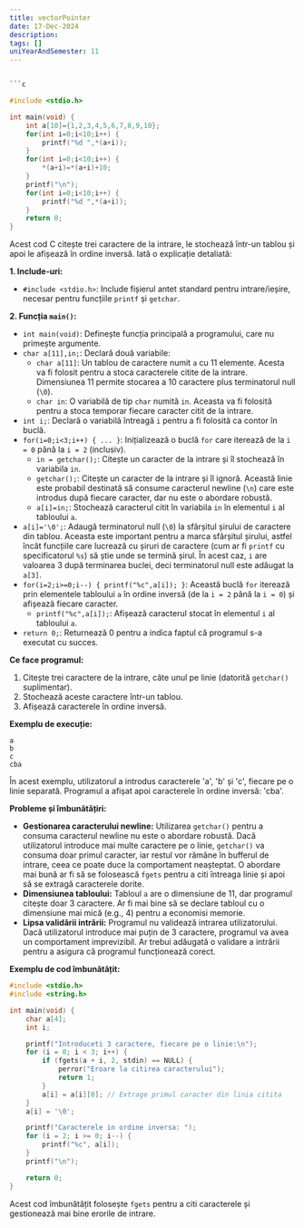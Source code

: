 ```yaml
---
title: vectorPointer
date: 17-Dec-2024
description: 
tags: []
uniYearAndSemester: 11
---
```


```c

```c

#include <stdio.h>

int main(void) {
    int a[10]={1,2,3,4,5,6,7,8,9,10};
    for(int i=0;i<10;i++) {
        printf("%d ",*(a+i));
    }
    for(int i=0;i<10;i++) {
        *(a+i)=*(a+i)+10;
    }
    printf("\n");
    for(int i=0;i<10;i++) {
        printf("%d ",*(a+i));
    }
    return 0;
}

```

Acest cod C citește trei caractere de la intrare, le stochează într-un tablou și apoi le afișează în ordine inversă. Iată o explicație detaliată:

**1. Include-uri:**

*   `#include <stdio.h>`: Include fișierul antet standard pentru intrare/ieșire, necesar pentru funcțiile `printf` și `getchar`.

**2. Funcția `main()`:**

*   `int main(void)`: Definește funcția principală a programului, care nu primește argumente.
*   `char a[11],in;`: Declară două variabile:
    *   `char a[11]`: Un tablou de caractere numit `a` cu 11 elemente. Acesta va fi folosit pentru a stoca caracterele citite de la intrare. Dimensiunea 11 permite stocarea a 10 caractere plus terminatorul null (`\0`).
    *   `char in`: O variabilă de tip `char` numită `in`. Aceasta va fi folosită pentru a stoca temporar fiecare caracter citit de la intrare.
*   `int i;`: Declară o variabilă întreagă `i` pentru a fi folosită ca contor în buclă.
*   `for(i=0;i<3;i++) { ... }`: Inițializează o buclă `for` care iterează de la `i = 0` până la `i = 2` (inclusiv).
    *   `in = getchar();`: Citește un caracter de la intrare și îl stochează în variabila `in`.
    *   `getchar();`: Citește un caracter de la intrare și îl ignoră. Această linie este probabil destinată să consume caracterul newline (`\n`) care este introdus după fiecare caracter, dar nu este o abordare robustă.
    *   `a[i]=in;`: Stochează caracterul citit în variabila `in` în elementul `i` al tabloului `a`.
*   `a[i]='\0';`: Adaugă terminatorul null (`\0`) la sfârșitul șirului de caractere din tablou. Aceasta este important pentru a marca sfârșitul șirului, astfel încât funcțiile care lucrează cu șiruri de caractere (cum ar fi `printf` cu specificatorul `%s`) să știe unde se termină șirul.  În acest caz, `i` are valoarea 3 după terminarea buclei, deci terminatorul null este adăugat la `a[3]`.
*   `for(i=2;i>=0;i--) { printf("%c",a[i]); }`: Această buclă `for` iterează prin elementele tabloului `a` în ordine inversă (de la `i = 2` până la `i = 0`) și afișează fiecare caracter.
    *   `printf("%c",a[i]);`: Afișează caracterul stocat în elementul `i` al tabloului `a`.
*   `return 0;`: Returnează 0 pentru a indica faptul că programul s-a executat cu succes.

**Ce face programul:**

1.  Citește trei caractere de la intrare, câte unul pe linie (datorită `getchar()` suplimentar).
2.  Stochează aceste caractere într-un tablou.
3.  Afișează caracterele în ordine inversă.

**Exemplu de execuție:**

```
a
b
c
cba
```

În acest exemplu, utilizatorul a introdus caracterele 'a', 'b' și 'c', fiecare pe o linie separată. Programul a afișat apoi caracterele în ordine inversă: 'cba'.

**Probleme și îmbunătățiri:**

*   **Gestionarea caracterului newline:** Utilizarea `getchar()` pentru a consuma caracterul newline nu este o abordare robustă. Dacă utilizatorul introduce mai multe caractere pe o linie, `getchar()` va consuma doar primul caracter, iar restul vor rămâne în bufferul de intrare, ceea ce poate duce la comportament neașteptat. O abordare mai bună ar fi să se folosească `fgets` pentru a citi întreaga linie și apoi să se extragă caracterele dorite.
*   **Dimensiunea tabloului:** Tabloul `a` are o dimensiune de 11, dar programul citește doar 3 caractere. Ar fi mai bine să se declare tabloul cu o dimensiune mai mică (e.g., 4) pentru a economisi memorie.
*   **Lipsa validării intrării:** Programul nu validează intrarea utilizatorului. Dacă utilizatorul introduce mai puțin de 3 caractere, programul va avea un comportament imprevizibil. Ar trebui adăugată o validare a intrării pentru a asigura că programul funcționează corect.

**Exemplu de cod îmbunătățit:**

```c
#include <stdio.h>
#include <string.h>

int main(void) {
    char a[4];
    int i;

    printf("Introduceti 3 caractere, fiecare pe o linie:\n");
    for (i = 0; i < 3; i++) {
        if (fgets(a + i, 2, stdin) == NULL) {
            perror("Eroare la citirea caracterului");
            return 1;
        }
        a[i] = a[i][0]; // Extrage primul caracter din linia citita
    }
    a[i] = '\0';

    printf("Caracterele in ordine inversa: ");
    for (i = 2; i >= 0; i--) {
        printf("%c", a[i]);
    }
    printf("\n");

    return 0;
}
```

Acest cod îmbunătățit folosește `fgets` pentru a citi caracterele și gestionează mai bine erorile de intrare.


```


